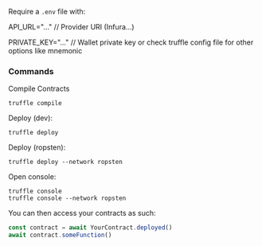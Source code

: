 Require a `.env` file with:

API_URL="..." // Provider URI (Infura...)

PRIVATE_KEY="..." // Wallet private key or check truffle config file for other options like mnemonic

### Commands

Compile Contracts

`truffle compile`

Deploy (dev):

`truffle deploy`

Deploy (ropsten):

`truffle deploy --network ropsten`

Open console:

`truffle console`  
`truffle console --network ropsten`

You can then access your contracts as such:
```javascript
const contract = await YourContract.deployed()
await contract.someFunction()
```
